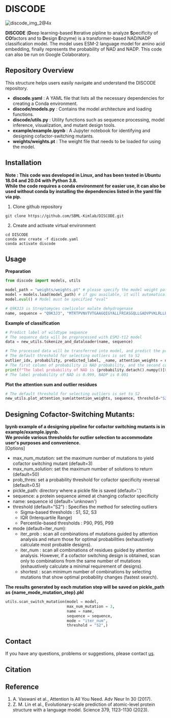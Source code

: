 # DISCODE
![discode_img_2@4x](https://github.com/SBML-Kimlab/DISCODE/assets/153895812/b9a46ca6-7727-40a3-b345-61d19af44a37)



**DISCODE** (**D**eep learning-based **I**terative pipline to analyze **S**pecificity of **CO**factors and to **D**esign **E**nzyme) is a transformer-based NAD/NADP classification model. The model uses ESM-2 language model for amino acid embedding, finally represents the probability of NAD and NADP. This code can also be run on Google Colaboratory.

## Repository Overview
This structure helps users easily navigate and understand the DISCODE repository.
  - **discode.yaml** : A YAML file that lists all the necessary dependencies for creating a Conda environment.
  - **discode/models.py** : Contains the model architecture and loading functions.
  - **discode/utils.py** : Utility functions such as sequence processing, model inference, visualization, and mutant design tools.
  - **example/example.ipynb** : A Jupyter notebook for identifying and designing cofactor-switching mutants.
  - **weights/weights.pt** : The weight file that needs to be loaded for using the model.

## Installation
**Note : This code was developed in Linux, and has been tested in Ubuntu 18.04 and 20.04 with Python 3.8.<br>**
**While the code requires a conda environment for easier use, it can also be used without conda by installing the dependencies listed in the yaml file via pip.<br>**
1. Clone github repository
```
git clone https://github.com/SBML-Kimlab/DISCODE.git
```
2. Create and activate virtual environment
```
cd DISCODE
conda env create -f discode.yaml
conda activate discode
```

## Usage
**Preparation**
```python
from discode import models, utils

model_path = "weights/weights.pt" # please specify the model weight path
model = models.load(model_path) # if gpu available, it will automatically load on gpu
model.eval() # Model must be specified "eval"

# Q9K3J3 is Streptomyces coelicolor malate dehydrogenase
name, sequence = "Q9K3J3", "MTRTPVNVTVTGAAGQIGYALLFRIASGQLLGADVPVKLRLLEITPALKAAEGTAMELDDCAFPLLQGIEITDDPNVAFDGANVALLVGARPRTKGMERGDLLEANGGIFKPQGKAINDHAADDIKVLVVGNPANTNALIAQAAAPDVPAERFTAMTRLDHNRALTQLAKKTGSTVADIKRLTIWGNHSATQYPDIFHATVAGKNAAETVNDEKWLADEFIPTVAKRGAAIIEARGASSAASAANAAIDHVYTWVNGTAEGDWTSMGIPSDGSYGVPEGIISSFPVTTKDGSYEIVQGLDINEFSRARIDASVKELSEEREAVRGLGLI"
```
**Example of classification**
```python
# Predict label of wildtype sequence
# The sequence data will be preprocessed with ESM2-t12 model
data = new_utils.tokenize_and_dataloader(name, sequence)

# The processed data will be transferred into model, and predict the probability, attention weights, and outlier residues
# The default threshold for selecting outliers is set to S2
outlier_idx, probability, predicted_label, _name, attention_weights = new_utils.model_prediction(data, model, threshold="S2")
# The first column of probability is NAD probability, and the second column is NADP probability
print(f"The label probability of NAD is {probability.detach().numpy()[0]:.3f}, NADP is {probability.detach().numpy()[1]:.3f}")
# The label probability of NAD is 0.999, NADP is 0.001
```
**Plot the attention sum and outlier residues**
```python
# The default threshold for selecting outliers is set to S2
new_utils.plot_attention_sum(attention_weights, sequence, threshold="S2")
```

## Designing Cofactor-Switching Mutants:
**Ipynb example of a designing pipeline for cofactor switching mutants is in example/example.ipynb.<br>**
**We provide various thresholds for outlier selection to accommodate user's purposes and convenience.<br>**
[Options]
  - max_num_mutation: set the maximum number of mutations to yield cofactor switching mutant (default=3)
  - max_num_solution: set the maximum number of solutions to return (default=50)
  - prob_thres: set a probability threshold for cofactor specificity reversal (default=0.5)
  - pickle_path: directory where a pickle file is saved (default='.')
  - sequence: a protein sequence aimed at changing cofactor specificity
  - name: sequence id (default='unknown')
  - threshold (default="S2") : Specifies the method for selecting outliers
    * Sigma-based thresholds : S1, S2, S3
    * IQR (Interquartile Range)
    * Percentile-based thresholds : P90, P95, P99
  - mode (default=iter_num):
    * iter_prob : scan all combinations of mutations guided by attention analysis and return those for optimal probabilities (exhaustively calculate most probable designs).
    * iter_num : scan all combinations of residues guided by attention analysis. However, if a cofactor switching design is obtained, scan only to combinations from the same number of mutations (exhaustively calculate a minimal requirement of designs).
    * shortest : scan minimum number of combinations by selecting mutations that show optimal probability changes (fastest search).

**The results generated by each mutation step will be saved on pickle_path as {name_mode_mutation_step}.pkl**
```python
utils.scan_switch_mutation(model = model,
                           max_num_mutation = 3,
                           name = name,
                           sequence = sequence,
                           mode = "iter_num",
                           threshold = "S2",)
```

## Contact
If you have any questions, problems or suggestions, please contact [us](https://sites.google.com/view/systemskimlab/home).

## Citation

## Reference
1. A. Vaswani et al., Attention Is All You Need. Adv Neur In 30 (2017).
2. Z. M. Lin et al., Evolutionary-scale prediction of atomic-level protein structure with a language model. Science 379, 1123-1130 (2023).


